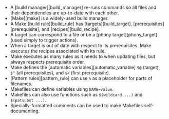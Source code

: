 -   A [build manager][build_manager] re-runs commands so all files and their dependencies are up-to-date with each other.
-   [Make][make] is a widely-used build manager.
-   A Make [build rule][build_rule] has [targets][build_target], [prerequisites][prerequisite], and [recipes][build_recipe].
-   A target can correspond to a file or be a [phony target][phony_target] (used simply to trigger actions).
-   When a target is out of date with respect to its prerequisites, Make executes the recipes associated with its rule.
-   Make executes as many rules as it needs to when updating files, but always respects prerequisite order.
-   Make defines the [automatic variables][automatic_variable] `$@` (target), `$^` (all prerequisites), and `$<` (first prerequisite).
-   [Pattern rules][pattern_rule] can use `%` as a placeholder for parts of filenames.
-   Makefiles can define variables using `NAME=value`.
-   Makefiles can also use functions such as `$(wildcard ...)` and `$(patsubst ...)`.
-   Specially-formatted comments can be used to make Makefiles self-documenting.

